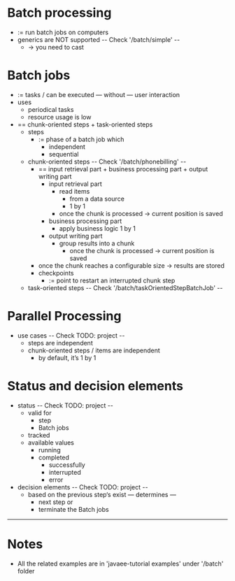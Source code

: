 # Batch processing
* := run batch jobs on computers
* generics are NOT supported           -- Check '/batch/simple' --
  * → you need to cast

# Batch jobs
* := tasks / can be executed — without — user interaction
* uses
  * periodical tasks
  * resource usage is low
* == chunk-oriented steps + task-oriented steps
  * steps
    * := phase of a batch job which
      * independent
      * sequential
  * chunk-oriented steps             -- Check '/batch/phonebilling'  -- 
    * == input retrieval part + business processing part + output writing part
      * input retrieval part
        * read items
          * from a data source
          * 1 by 1 
        * once the chunk is processed → current position is saved
      * business processing part
        * apply business logic 1 by 1 
      * output writing part
        * group results into a chunk
          * once the chunk is processed → current position is saved 
    * once the chunk reaches a configurable size → results are stored 
    * checkpoints
      * := point to restart an interrupted chunk step 
  * task-oriented steps             -- Check '/batch/taskOrientedStepBatchJob'  --

# Parallel Processing
* use cases                 -- Check TODO: project --
  * steps are independent
  * chunk-oriented steps / items are independent
    * by default, it’s 1 by 1

# Status and decision elements
* status                    -- Check TODO: project --
  * valid for
    * step
    * Batch jobs
  * tracked
  * available values
    * running
    * completed
      * successfully
      * interrupted
      * error
* decision elements         -- Check TODO: project --
  * based on the previous step‘s exist — determines —
    * next step or
    * terminate the Batch jobs
              
---

# Notes
* All the related examples are in 'javaee-tutorial examples' under '/batch' folder